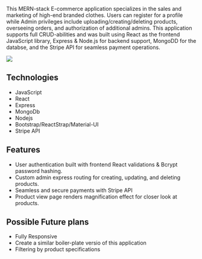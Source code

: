 This MERN-stack E-commerce application specializes in the sales and marketing of high-end branded clothes. Users can register for a profile while Admin privileges include uploading/creating/deleting products, overseeing orders, and authorization of additional admins. This application supports full CRUD-abilities and was built using React as the frontend JavaScript library, Express & Node.js for backend support, MongoDD for the databse, and the Stripe API for seamless payment operations.

![](off_white_gif.gif)

## Technologies
* JavaScript
* React
* Express
* MongoDb
* Nodejs
* Bootstrap/ReactStrap/Material-UI
* Stripe API

## Features
* User authentication built with frontend React validations & Bcrypt password hashing.
* Custom admin express routing for creating, updating, and deleting products.
* Seamless and secure payments with Stripe API
* Product view page renders magnification effect for closer look at products.

## Possible Future plans
* Fully Responsive
* Create a similar boiler-plate versio of this application 
* Filtering by product specifications
